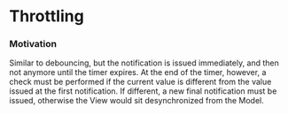 # Throttling

### Motivation

Similar to debouncing, but the notification is issued immediately, and then 
not anymore until the timer expires. At the end of the timer, however,
a check must be performed if the current value is different from the 
value issued at the first notification. If different, a new final notification must be issued,
otherwise the View would sit desynchronized from the Model.

